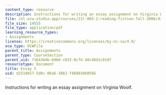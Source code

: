 ```yaml
---
content_type: resource
description: Instructions for writing an essay assignment on Virginia Woolf.
file: /ol-ocw-studio-app/courses/21l-003-2-reading-fiction-fall-2006/d2518b575d8c06a638b2f468010b0566_essay5.pdf
file_size: 14555
file_type: application/pdf
learning_resource_types:
- Assignments
license: https://creativecommons.org/licenses/by-nc-sa/4.0/
ocw_type: OCWFile
parent_title: Assignments
parent_type: CourseSection
parent_uid: 7164304b-b9b0-c033-0cf6-48c48d1c91df
resourcetype: Document
title: Essay 5
uid: d2518b57-5d8c-06a6-38b2-f468010b0566
---
```

Instructions for writing an essay assignment on Virginia Woolf.